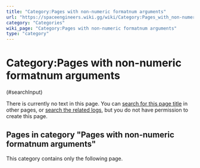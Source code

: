 ```yaml
---
title: "Category:Pages with non-numeric formatnum arguments"
url: "https://spaceengineers.wiki.gg/wiki/Category:Pages_with_non-numeric_formatnum_arguments"
category: "Categories"
wiki_page: "Category:Pages with non-numeric formatnum arguments"
type: "category"
---
```


# Category:Pages with non-numeric formatnum arguments

(#searchInput)

There is currently no text in this page. You can [search for this page title](https://spaceengineers.wiki.gg/wiki/Special:Search/Pages_with_non-numeric_formatnum_arguments "Special:Search/Pages with non-numeric formatnum arguments") in other pages, or [search the related logs](https://spaceengineers.wiki.gg/wiki/Special:Log?page=Category:Pages_with_non-numeric_formatnum_arguments), but you do not have permission to create this page.

## Pages in category "Pages with non-numeric formatnum arguments"

This category contains only the following page.